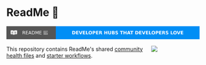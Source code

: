 # ReadMe 🦉

<a href="https://readme.com"><img src="./oss-badge.svg"></a>

<img align="right" width="25%" style="margin-bottom: 2em" src="https://owlbertsio-resized.s3.amazonaws.com/reading.png.full.png">

This repository contains ReadMe's shared [community health files](https://docs.github.com/en/communities/setting-up-your-project-for-healthy-contributions/creating-a-default-community-health-file) and [starter workflows](https://docs.github.com/en/actions/using-workflows/creating-starter-workflows-for-your-organization).
